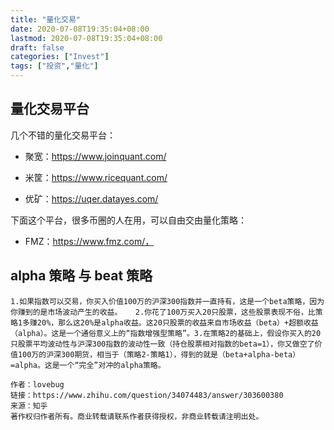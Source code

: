 ```yaml
---
title: "量化交易"
date: 2020-07-08T19:35:04+08:00
lastmod: 2020-07-08T19:35:04+08:00
draft: false
categories: ["Invest"]
tags: ["投资","量化"]
---
```




## 量化交易平台

几个不错的量化交易平台：

* 聚宽：https://www.joinquant.com/

* 米筐：https://www.ricequant.com/

* 优矿：https://uqer.datayes.com/

  

下面这个平台，很多币圈的人在用，可以自由交由量化策略：

* FMZ：https://www.fmz.com/，



## alpha  策略 与 beat 策略



```quote
1.如果指数可以交易，你买入价值100万的沪深300指数并一直持有，这是一个beta策略，因为你赚到的是市场波动产生的收益。   2.你花了100万买入20只股票，这些股票表现不俗，比策略1多赚20%，那么这20%是alpha收益。这20只股票的收益来自市场收益（beta）+超额收益（alpha）。这是一个通俗意义上的“指数增强型策略”。3.在策略2的基础上，假设你买入的20只股票平均波动性与沪深300指数的波动性一致（持仓股票相对指数的beta=1），你又做空了价值100万的沪深300期货，相当于（策略2-策略1），得到的就是（beta+alpha-beta）=alpha。这是一个“完全”对冲的alpha策略。

作者：lovebug
链接：https://www.zhihu.com/question/34074483/answer/303600380
来源：知乎
著作权归作者所有。商业转载请联系作者获得授权，非商业转载请注明出处。
```








